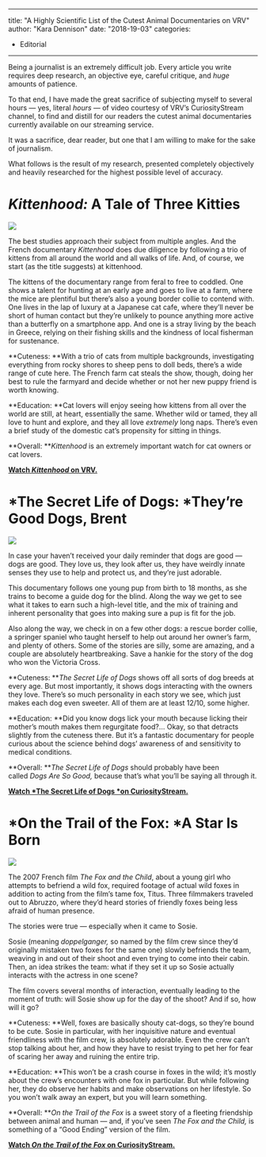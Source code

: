 
---
title: "A Highly Scientific List of the Cutest Animal Documentaries on VRV"
author: "Kara Dennison"
date: "2018-19-03"
categories:
- Editorial
---

Being a journalist is an extremely difficult job. Every article you write requires deep research, an objective eye, careful critique, and *huge* amounts of patience.

To that end, I have made the great sacrifice of subjecting myself to several hours &#8212; yes, literal *hours* &#8212; of video courtesy of VRV&#8217;s CuriosityStream channel, to find and distill for our readers the cutest animal documentaries currently available on our streaming service.

It was a sacrifice, dear reader, but one that I am willing to make for the sake of journalism.

What follows is the result of my research, presented completely objectively and heavily researched for the highest possible level of accuracy.

# *Kittenhood:* A Tale of Three Kitties

![](https://i0.wp.com/vrvblog.co/wp-content/uploads/2018/03/vrv_kittenhood.gif?resize=480%2C270&#038;ssl=1)

The best studies approach their subject from multiple angles. And the French documentary *Kittenhood* does due diligence by following a trio of kittens from all around the world and all walks of life. And, of course, we start (as the title suggests) at kittenhood.

The kittens of the documentary range from feral to free to coddled. One shows a talent for hunting at an early age and goes to live at a farm, where the mice are plentiful but there&#8217;s also a young border collie to contend with. One lives in the lap of luxury at a Japanese cat cafe, where they&#8217;ll never be short of human contact but they&#8217;re unlikely to pounce anything more active than a butterfly on a smartphone app. And one is a stray living by the beach in Greece, relying on their fishing skills and the kindness of local fisherman for sustenance.

**Cuteness: **With a trio of cats from multiple backgrounds, investigating everything from rocky shores to sheep pens to doll beds, there&#8217;s a wide range of cute here. The French farm cat steals the show, though, doing her best to rule the farmyard and decide whether or not her new puppy friend is worth knowing.

**Education: **Cat lovers will enjoy seeing how kittens from all over the world are still, at heart, essentially the same. Whether wild or tamed, they all love to hunt and explore, and they all love *extremely* long naps. There&#8217;s even a brief study of the domestic cat&#8217;s propensity for sitting in things.

**Overall: ***Kittenhood* is an extremely important watch for cat owners or cat lovers.

[**Watch *Kittenhood* on VRV.**](https://vrv.co/watch/G6Q4NQ42R/Kittenhood?utm_source=editorial_vrv&amp;utm_medium=blog_vrv&amp;utm_campaign=a-highly-scientific-list-of-the-cutest-animal-documentaries-on-vrv)

 

# *The Secret Life of Dogs: *They&#8217;re Good Dogs, Brent

![](https://i0.wp.com/vrvblog.co/wp-content/uploads/2018/03/vrv_dogs.gif?resize=480%2C270&#038;ssl=1)

In case your haven&#8217;t received your daily reminder that dogs are good &#8212; dogs are good. They love us, they look after us, they have weirdly innate senses they use to help and protect us, and they&#8217;re just adorable.

This documentary follows one young pup from birth to 18 months, as she trains to become a guide dog for the blind. Along the way we get to see what it takes to earn such a high-level title, and the mix of training and inherent personality that goes into making sure a pup is fit for the job.

Also along the way, we check in on a few other dogs: a rescue border collie, a springer spaniel who taught herself to help out around her owner&#8217;s farm, and plenty of others. Some of the stories are silly, some are amazing, and a couple are absolutely heartbreaking. Save a hankie for the story of the dog who won the Victoria Cross.

**Cuteness: ***The Secret Life of Dogs* shows off all sorts of dog breeds at every age. But most importantly, it shows dogs interacting with the owners they love. There&#8217;s so much personality in each story we see, which just makes each dog even sweeter. All of them are at least 12/10, some higher.

**Education: **Did you know dogs lick your mouth because licking their mother&#8217;s mouth makes them regurgitate food?&#8230; Okay, so that detracts slightly from the cuteness there. But it&#8217;s a fantastic documentary for people curious about the science behind dogs&#8217; awareness of and sensitivity to medical conditions.

**Overall: ***The Secret Life of Dogs* should probably have been called *Dogs Are So Good,* because that&#8217;s what you&#8217;ll be saying all through it.

[**Watch *The Secret Life of Dogs *on CuriosityStream.**](https://vrv.co/watch/GY19EP5QR/The-Secret-Life-Of-Dogs?utm_source=editorial_vrv&amp;utm_medium=blog_vrv&amp;utm_campaign=a-highly-scientific-list-of-the-cutest-animal-documentaries-on-vrv)

 

# *On the Trail of the Fox: *A Star Is Born

![](https://i0.wp.com/vrvblog.co/wp-content/uploads/2018/03/fox.gif?resize=480%2C270&#038;ssl=1)

The 2007 French film *The Fox and the Child*, about a young girl who attempts to befriend a wild fox, required footage of actual wild foxes in addition to acting from the film&#8217;s tame fox, Titus. Three filmmakers traveled out to Abruzzo, where they&#8217;d heard stories of friendly foxes being less afraid of human presence.

The stories were true &#8212; especially when it came to Sosie.

Sosie (meaning *doppelganger,* so named by the film crew since they&#8217;d originally mistaken two foxes for the same one) slowly befriends the team, weaving in and out of their shoot and even trying to come into their cabin. Then, an idea strikes the team: what if they set it up so Sosie actually interacts with the actress in one scene?

The film covers several months of interaction, eventually leading to the moment of truth: will Sosie show up for the day of the shoot? And if so, how will it go?

**Cuteness: **Well, foxes are basically shouty cat-dogs, so they&#8217;re bound to be cute. Sosie in particular, with her inquisitive nature and eventual friendliness with the film crew, is absolutely adorable. Even the crew can&#8217;t stop talking about her, and how they have to resist trying to pet her for fear of scaring her away and ruining the entire trip.

**Education: **This won&#8217;t be a crash course in foxes in the wild; it&#8217;s mostly about the crew&#8217;s encounters with one fox in particular. But while following her, they do observe her habits and make observations on her lifestyle. So you won&#8217;t walk away an expert, but you will learn something.

**Overall: ***On the Trail of the Fox* is a sweet story of a fleeting friendship between animal and human &#8212; and, if you&#8217;ve seen *The Fox and the Child,* is something of a &#8220;Good Ending&#8221; version of the film.

[**Watch *On the Trail of the Fox* on CuriosityStream.**](https://vrv.co/watch/GRZJ35986/On-The-Trail-Of-The-Fox-English-subtitles?utm_source=editorial_vrv&amp;utm_medium=blog_vrv&amp;utm_campaign=a-highly-scientific-list-of-the-cutest-animal-documentaries-on-vrv)
